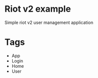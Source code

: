 Riot v2 example
===============

Simple riot v2 user management application

Tags
====

* App
* Login
* Home
* User

